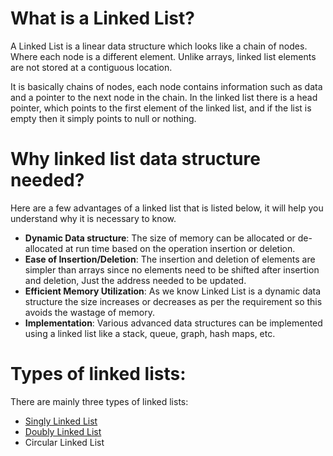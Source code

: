 # What is a Linked List?

A Linked List is a linear data structure which looks like a chain of nodes. Where each node is a different element. Unlike arrays, linked list elements are not stored at a contiguous location.

It is basically chains of nodes, each node contains information such as data and a pointer to the next node in the chain. In the linked list there is a head pointer, which points to the first element of the linked list, and if the list is empty then it simply points to null or nothing.

# Why linked list data structure needed?
Here are a few advantages of a linked list that is listed below, it will help you understand why it is necessary to know.
- **Dynamic Data structure**: The size of memory can be allocated or de-allocated at run time based on the operation insertion or deletion.
- **Ease of Insertion/Deletion**: The insertion and deletion of elements are simpler than arrays since no elements need to be shifted after insertion and deletion, Just the address needed to be updated.
- **Efficient Memory Utilization**: As we know Linked List is a dynamic data structure the size increases or decreases as per the requirement so this avoids the wastage of memory.
- **Implementation**: Various advanced data structures can be implemented using a linked list like a stack, queue, graph, hash maps, etc.

# Types of linked lists: 
There are mainly three types of linked lists:
  * [Singly Linked List](src/data-structures/linked-list/singly-linked-list)
  * [Doubly Linked List](src/data-structures/linked-list/doubly-linked-list)
  * Circular Linked List
